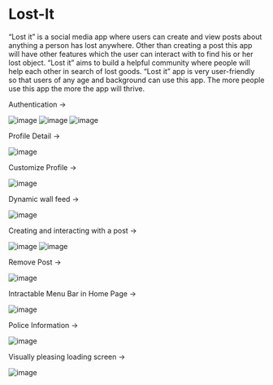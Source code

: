 # Lost-It
“Lost it” is a social media app where users can create and view posts about anything a person has lost anywhere. Other than creating a post this app will have other features which the user can interact with to find his or her lost object. “Lost it” aims to build a helpful community where people will help each other in search of lost goods. “Lost it” app is very user-friendly so that users of any age and background can use this app. The more people use this app the more the app will thrive.

Authentication ->

![image](https://user-images.githubusercontent.com/78581366/136325393-48796e30-d6e8-4d17-bed4-76fb45296332.png)   ![image](https://user-images.githubusercontent.com/78581366/136325440-df76c773-659e-401d-8412-b9781148536b.png)   ![image](https://user-images.githubusercontent.com/78581366/136325446-272bf4d2-3fbc-49f3-a524-cc803543e222.png)

Profile Detail ->

![image](https://user-images.githubusercontent.com/78581366/136325720-90fa5f0f-d332-4013-9797-eebb9e8bdf9e.png)

Customize Profile -> 

![image](https://user-images.githubusercontent.com/78581366/136325746-876a9a2a-343e-4eb5-9acd-0058dbe93392.png)

Dynamic wall feed ->

![image](https://user-images.githubusercontent.com/78581366/136325804-e83c74b6-3741-482f-aa6d-6d5b3fba125f.png)

Creating and interacting with a post ->

![image](https://user-images.githubusercontent.com/78581366/136326021-67c1d59f-2b1f-4908-8b39-ef942ea93b92.png)  ![image](https://user-images.githubusercontent.com/78581366/136326030-5ae53c6e-4a4c-43c4-bf3d-71f3e0988c78.png)

Remove Post ->

![image](https://user-images.githubusercontent.com/78581366/136326074-36b0779c-f55f-470c-adf6-7a9fe7baa6d1.png)

Intractable Menu Bar in Home Page ->

![image](https://user-images.githubusercontent.com/78581366/136326110-784a50b2-266e-45fb-a643-b87b8d1c470f.png)

Police Information ->

![image](https://user-images.githubusercontent.com/78581366/136326158-9ab8f999-a0e3-48a1-be7a-0b4eb3270aef.png)

Visually pleasing loading screen ->

![image](https://user-images.githubusercontent.com/78581366/136326183-a63bb3e6-8cc1-457e-810a-c637764d46a0.png)





